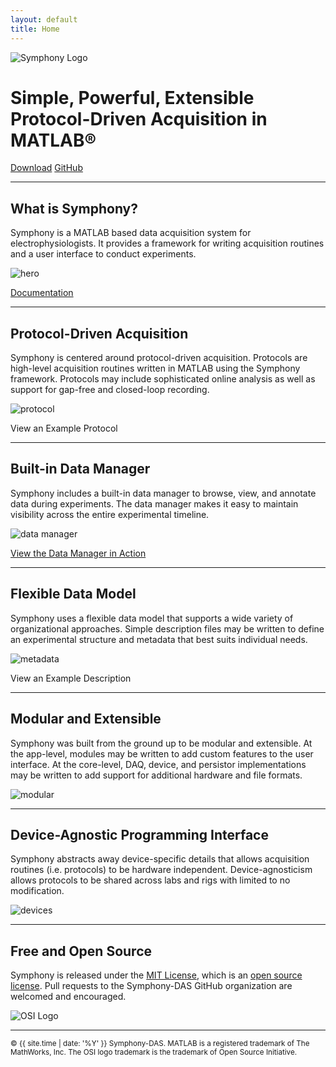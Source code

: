 ```yaml
---
layout: default
title: Home
---
```


<img src="public/images/logo.png" srcset="public/images/logo.png 1x, public/images/logo@2x.png 2x" alt="Symphony Logo">

<h1>Simple, Powerful, Extensible<br>
Protocol-Driven Acquisition in MATLAB&reg;</h1>

<a href="{{ site.github.repo }}/releases/download/{{ site.version }}/Symphony.mlappinstall" class="btn">Download</a>
<a href="{{ site.github.org }}" class="btn">GitHub</a>

<hr>

## What is Symphony?
Symphony is a MATLAB based data acquisition system for electrophysiologists. It provides a framework for writing acquisition routines and a user interface to conduct experiments.

![hero](public/images/hero.png)

<a href="{{ site.gitbook.book }}/content/" class="btn">Documentation</a>

<hr>

## Protocol-Driven Acquisition
Symphony is centered around protocol-driven acquisition. Protocols are high-level acquisition routines written in MATLAB using the Symphony framework. Protocols may include sophisticated online analysis as well as support for gap-free and closed-loop recording.

![protocol](public/images/protocol.png)

<p><label class="btn collapse-toggle">View an Example Protocol</label></p>
<div class="collapse">
  <script src="https://gist.github.com/cafarm/0ad2661c46829cbc727fbdbf345d2a7c.js"></script>
</div>

<hr>

## Built-in Data Manager
Symphony includes a built-in data manager to browse, view, and annotate data during experiments. The data manager makes it easy to maintain visibility across the entire experimental timeline.

![data manager](public/images/data-manager.png)

<a href="{{ site.baseurl }}/data-manager/index.html" class="btn">View the Data Manager in Action</a>

<hr>

## Flexible Data Model
Symphony uses a flexible data model that supports a wide variety of organizational approaches. Simple description files may be written to define an experimental structure and metadata that best suits individual needs.

![metadata](public/images/metadata.png)

<p><label class="btn collapse-toggle">View an Example Description</label></p>
<div class="collapse">
  <script src="https://gist.github.com/cafarm/b334cd0cf11ded942a12a1f8de8796f7.js"></script>
</div>

<hr>

## Modular and Extensible
Symphony was built from the ground up to be modular and extensible. At the app-level, modules may be written to add custom features to the user interface. At the core-level, DAQ, device, and persistor implementations may be written to add support for additional hardware and file formats.

![modular](public/images/modular.png)

<hr>

## Device-Agnostic Programming Interface
Symphony abstracts away device-specific details that allows acquisition routines (i.e. protocols) to be hardware independent. Device-agnosticism allows protocols to be shared across labs and rigs with limited to no modification.

![devices](public/images/devices.png)

<hr>

## Free and Open Source
Symphony is released under the [MIT License](https://opensource.org/licenses/MIT), which is an [open source license](https://opensource.org/docs/osd). Pull requests to the Symphony-DAS GitHub organization are welcomed and encouraged.

<img src="public/images/osi.png" srcset="public/images/osi.png 1x, public/images/osi@2x.png 2x" alt="OSI Logo">

<hr>

<small>&copy; {{ site.time | date: '%Y' }} Symphony-DAS. MATLAB is a registered trademark of The MathWorks, Inc. The OSI logo trademark is the trademark of Open Source Initiative.</small>
